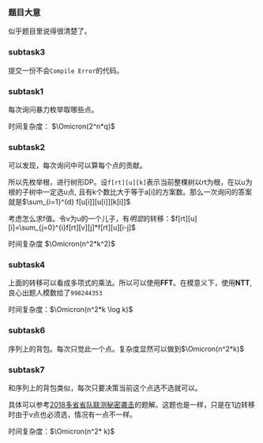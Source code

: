 ### 题目大意

似乎题目里说得很清楚了。

### subtask3

提交一份不会`Compile Error`的代码。

### subtask1

每次询问暴力枚举取哪些点。

时间复杂度： $\Omicron(2^n*q)$

### subtask2

可以发现，每次询问中可以算每个点的贡献。

所以先枚举根，进行树形DP。设`f[rt][u][k]`表示当前整棵树以rt为根，在以u为根的子树中一定选u点,
且有k个数比大于等于a[i]的方案数。那么一次询问的答案就是$\sum_{i=1}^{d} f[u[i]][u[i]][k[i]]$

考虑怎么求f值。令v为u的一个儿子，有*明显*的转移：$f[rt][u][i]=\sum_{j=0}^{i}f[rt][v][j]*f[rt][u][i-j]$

时间复杂度 $\Omicron(n^2*k^2)$

### subtask4

上面的转移可以看成多项式的乘法。所以可以使用**FFT**。在模意义下，使用**NTT**,良心出题人模数给了`998244353`

时间复杂度：$\Omicron(n^2*k \log k)$

### subtask6

序列上的背包。每次只觉此一个点。复杂度显然可以做到$\Omicron(n^2*k)$

### subtask7

和序列上的背包类似，每次只要决策当前这个点选不选就可以。

具体可以参考[2018多省省队联测秘密袭击](http://akteam.top/wordpress/index.php/2018/04/10/bzoj5250/)的题解。这题也是一样，只是在1边转移时由于v点也必须选，情况有一点不一样。

时间复杂度：$\Omicron(n^2* k)$
